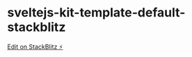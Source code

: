 # sveltejs-kit-template-default-stackblitz

[Edit on StackBlitz ⚡️](https://stackblitz.com/edit/sveltejs-kit-template-default-nwfmdq)